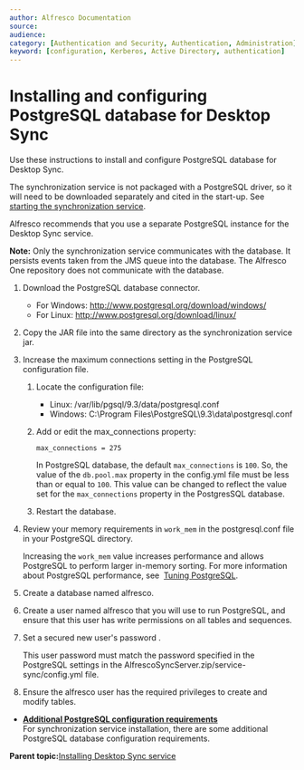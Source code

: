 ```yaml
---
author: Alfresco Documentation
source: 
audience: 
category: [Authentication and Security, Authentication, Administration]
keyword: [configuration, Kerberos, Active Directory, authentication]
---
```


# Installing and configuring PostgreSQL database for Desktop Sync

Use these instructions to install and configure PostgreSQL database for Desktop Sync.

The synchronization service is not packaged with a PostgreSQL driver, so it will need to be downloaded separately and cited in the start-up. See [starting the synchronization service](desktop-sync-install.md#10).

Alfresco recommends that you use a separate PostgreSQL instance for the Desktop Sync service.

**Note:** Only the synchronization service communicates with the database. It persists events taken from the JMS queue into the database. The Alfresco One repository does not communicate with the database.

1.  Download the PostgreSQL database connector.

    -   For Windows: http://www.postgresql.org/download/windows/
    -   For Linux: http://www.postgresql.org/download/linux/
2.  Copy the JAR file into the same directory as the synchronization service jar.

3.  Increase the maximum connections setting in the PostgreSQL configuration file.

    1.  Locate the configuration file:

        -   Linux: /var/lib/pgsql/9.3/data/postgresql.conf
        -   Windows: C:\\Program Files\\PostgreSQL\\9.3\\data\\postgresql.conf
    2.  Add or edit the max\_connections property:

        ```
        max_connections = 275
        ```

        In PostgreSQL database, the default `max_connections` is `100`. So, the value of the `db.pool.max` property in the config.yml file must be less than or equal to `100`. This value can be changed to reflect the value set for the `max_connections` property in the PostgresSQL database.

    3.  Restart the database.

4.  Review your memory requirements in `work_mem` in the postgresql.conf file in your PostgreSQL directory.

    Increasing the `work_mem` value increases performance and allows PostgreSQL to perform larger in-memory sorting. For more information about PostgreSQL performance, see  [Tuning PostgreSQL](https://wiki.postgresql.org/wiki/Tuning_Your_PostgreSQL_Server).

5.  Create a database named alfresco.

6.  Create a user named alfresco that you will use to run PostgreSQL, and ensure that this user has write permissions on all tables and sequences.

7.  Set a secured new user's password .

    This user password must match the password specified in the PostgreSQL settings in the AlfrescoSyncServer.zip/service-sync/config.yml file.

8.  Ensure the alfresco user has the required privileges to create and modify tables.


-   **[Additional PostgreSQL configuration requirements](../concepts/postgres-add-config.md)**  
For synchronization service installation, there are some additional PostgreSQL database configuration requirements.

**Parent topic:**[Installing Desktop Sync service](../tasks/desktop-sync-install.md)

